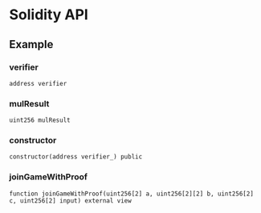 # Solidity API

## Example

### verifier

```solidity
address verifier
```

### mulResult

```solidity
uint256 mulResult
```

### constructor

```solidity
constructor(address verifier_) public
```

### joinGameWithProof

```solidity
function joinGameWithProof(uint256[2] a, uint256[2][2] b, uint256[2] c, uint256[2] input) external view
```

